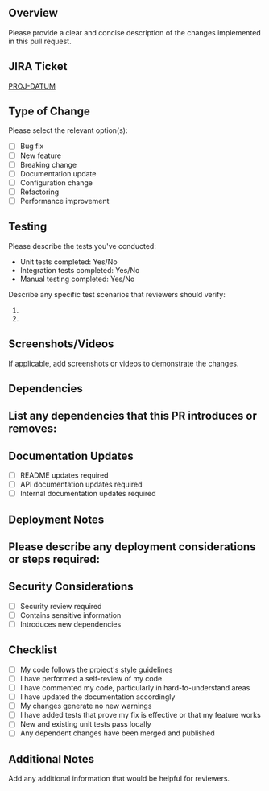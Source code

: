 ## Overview

Please provide a clear and concise description of the changes implemented in this pull request.

## JIRA Ticket

[PROJ-DATUM](paste_jira_ticket_link_here)

## Type of Change

Please select the relevant option(s):

- [ ] Bug fix
- [ ] New feature
- [ ] Breaking change
- [ ] Documentation update
- [ ] Configuration change
- [ ] Refactoring
- [ ] Performance improvement

## Testing

Please describe the tests you've conducted:

- Unit tests completed: Yes/No
- Integration tests completed: Yes/No
- Manual testing completed: Yes/No

Describe any specific test scenarios that reviewers should verify:

1.
2.

## Screenshots/Videos

If applicable, add screenshots or videos to demonstrate the changes.

## Dependencies

## List any dependencies that this PR introduces or removes:

## Documentation Updates

- [ ] README updates required
- [ ] API documentation updates required
- [ ] Internal documentation updates required

## Deployment Notes

## Please describe any deployment considerations or steps required:

## Security Considerations

- [ ] Security review required
- [ ] Contains sensitive information
- [ ] Introduces new dependencies

## Checklist

- [ ] My code follows the project's style guidelines
- [ ] I have performed a self-review of my code
- [ ] I have commented my code, particularly in hard-to-understand areas
- [ ] I have updated the documentation accordingly
- [ ] My changes generate no new warnings
- [ ] I have added tests that prove my fix is effective or that my feature works
- [ ] New and existing unit tests pass locally
- [ ] Any dependent changes have been merged and published

## Additional Notes

Add any additional information that would be helpful for reviewers.
